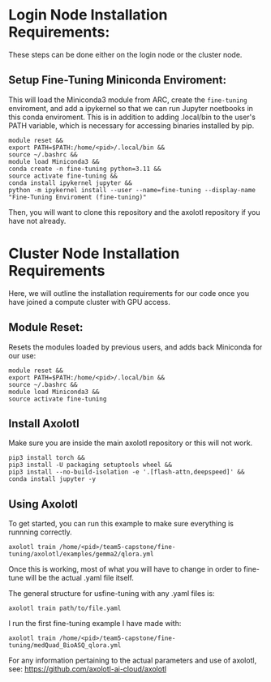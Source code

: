 # Login Node Installation Requirements: 

These steps can be done either on the login node or the cluster node.

## Setup Fine-Tuning Miniconda Enviroment:
This will load the Miniconda3 module from ARC, create the `fine-tuning` enviroment, and add a ipykernel so that we can run Jupyter noetbooks in this conda enviroment. This is in addition to adding .local/bin to the user's PATH variable, which is necessary for accessing binaries installed by pip.
```
module reset &&
export PATH=$PATH:/home/<pid>/.local/bin &&
source ~/.bashrc &&
module load Miniconda3 &&
conda create -n fine-tuning python=3.11 &&
source activate fine-tuning &&
conda install ipykernel jupyter &&
python -m ipykernel install --user --name=fine-tuning --display-name "Fine-Tuning Enviroment (fine-tuning)"
```

Then, you will want to clone this repository and the axolotl repository if you have not already.

# Cluster Node Installation Requirements

Here, we will outline the installation requirements for our code once you have joined a compute cluster with GPU access.

## Module Reset:
Resets the modules loaded by previous users, and adds back Miniconda for our use:
```
module reset &&
export PATH=$PATH:/home/<pid>/.local/bin &&
source ~/.bashrc &&
module load Miniconda3 &&
source activate fine-tuning
```
## Install Axolotl
Make sure you are inside the main axolotl repository or this will not work.
```
pip3 install torch &&
pip3 install -U packaging setuptools wheel &&
pip3 install --no-build-isolation -e '.[flash-attn,deepspeed]' &&
conda install jupyter -y
```
## Using Axolotl
To get started, you can run this example to make sure everything is runnning correctly.
```
axolotl train /home/<pid>/team5-capstone/fine-tuning/axolotl/examples/gemma2/qlora.yml
```
Once this is working, most of what you will have to change in order to fine-tune will be the actual .yaml file itself.

The general structure for usfine-tuning with any .yaml files is:
```
axolotl train path/to/file.yaml
```
I run the first fine-tuning example I have made with:
```
axolotl train /home/<pid>/team5-capstone/fine-tuning/medQuad_BioASQ_qlora.yml
```
For any information pertaining to the actual parameters and use of axolotl, see: https://github.com/axolotl-ai-cloud/axolotl